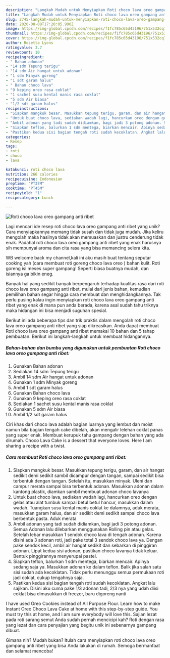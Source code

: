 ```yaml
---
description: "Langkah Mudah untuk Menyiapkan Roti choco lava oreo gampang anti ribet Anti Gagal"
title: "Langkah Mudah untuk Menyiapkan Roti choco lava oreo gampang anti ribet Anti Gagal"
slug: 2745-langkah-mudah-untuk-menyiapkan-roti-choco-lava-oreo-gampang-anti-ribet-anti-gagal
date: 2020-08-08T17:20:05.990Z
image: https://img-global.cpcdn.com/recipes/f1fc785c65d43196/751x532cq70/roti-choco-lava-oreo-gampang-anti-ribet-foto-resep-utama.jpg
thumbnail: https://img-global.cpcdn.com/recipes/f1fc785c65d43196/751x532cq70/roti-choco-lava-oreo-gampang-anti-ribet-foto-resep-utama.jpg
cover: https://img-global.cpcdn.com/recipes/f1fc785c65d43196/751x532cq70/roti-choco-lava-oreo-gampang-anti-ribet-foto-resep-utama.jpg
author: Rosetta Lyons
ratingvalue: 3.7
reviewcount: 10
recipeingredient:
- " Bahan adonan"
- "14 sdm Tepung terigu"
- "14 sdm Air hangat untuk adonan"
- "1 sdm Minyak goreng"
- "1 sdt garam halus"
- " Bahan choco lava"
- "9 keping oreo rasa coklat"
- "1 sachet susu kental manis rasa coklat"
- "5 sdm Air biasa"
- "1/2 sdt garam halus"
recipeinstructions:
- "Siapkan mangkuk besar. Masukkan tepung terigu, garam, dan air hangat sedikit demi sedikit sambil dicampur dengan tangan, sampai sedikit bisa terbentuk dengan tangan. Setelah itu, masukkan minyak. Uleni dan campur merata sampai bisa terbentuk adonan. Masukkan adonan dalam kantong plastik, diamkan sambil membuat adonan choco lavanya"
- "Untuk buat choco lava, sediakan wadah lagi, hancurkan oreo dengan gelas atau alat tumbuk sampai betul betul hancur, masukkan dalam wadah. Tuangkan susu kental manis coklat ke dalamnya, aduk merata, masukkan garam halus, dan air sedikit demi sedikit sampai choco lava berbentuk pasta. Aduk merata"
- "Ambil adonan yang tadi sudah didiamkan, bagi jadi 3 potong adonan. Semua Adonan lalu dilebarkan menggunakan Rolling pin atau gelas. Setelah lebar masukkan 1 sendok choco lava di tengah adonan. Karena disini ada 3 adonan roti, jadi pake total 3 sendok choco lava ya. Dengan pake sendok kecil, ambil air hangat sedikit dan sebarkan di pinggiran adonan. Lipat kedua sisi adonan, pastikan choco lavanya tidak keluar. Bentuk pinggirannya menyerupai pastel."
- "Siapkan teflon, balurkan 1 sdm mentega, biarkan mencair. Apinya sedang saja ya. Masukkan adonan ke dalam teflon. Balik jika salah satu sisi sudah ada kecoklatan. Tidak perlu menunggu semua permukaan roti jadi coklat, cukup tengahnya saja."
- "Pastikan kedua sisi bagian tengah roti sudah kecoklatan. Angkat lalu sajikan. Disini aku cuma pake 1/3 adonan tadi, 2/3 nya yang udah diisi coklat bisa dimasukkan di freezer, baru digoreng nanti"
categories:
- Resep
tags:
- roti
- choco
- lava

katakunci: roti choco lava 
nutrition: 266 calories
recipecuisine: Indonesian
preptime: "PT37M"
cooktime: "PT45M"
recipeyield: "1"
recipecategory: Lunch

---
```



![Roti choco lava oreo gampang anti ribet](https://img-global.cpcdn.com/recipes/f1fc785c65d43196/751x532cq70/roti-choco-lava-oreo-gampang-anti-ribet-foto-resep-utama.jpg)

Lagi mencari ide resep roti choco lava oreo gampang anti ribet yang unik? Cara menyiapkannya memang tidak susah dan tidak juga mudah. Jika keliru mengolah maka hasilnya tidak akan memuaskan dan justru cenderung tidak enak. Padahal roti choco lava oreo gampang anti ribet yang enak harusnya sih mempunyai aroma dan cita rasa yang bisa memancing selera kita.

WB welcome back my channel,kali ini aku masih buat tentang seputar cooking yah (cara membuat roti goreng choco lava oreo ) bahan kulit. Roti goreng isi meses super gampang! Seperti biasa buatnya mudah, dan isiannya ga bikin eneg.

Banyak hal yang sedikit banyak berpengaruh terhadap kualitas rasa dari roti choco lava oreo gampang anti ribet, mulai dari jenis bahan, kemudian pemilihan bahan segar hingga cara membuat dan menghidangkannya. Tak perlu pusing kalau ingin menyiapkan roti choco lava oreo gampang anti ribet yang enak di mana pun anda berada, karena asal sudah tahu triknya maka hidangan ini bisa menjadi suguhan spesial.


Berikut ini ada beberapa tips dan trik praktis dalam mengolah roti choco lava oreo gampang anti ribet yang siap dikreasikan. Anda dapat membuat Roti choco lava oreo gampang anti ribet memakai 10 bahan dan 5 tahap pembuatan. Berikut ini langkah-langkah untuk membuat hidangannya.

<!--inarticleads1-->

##### Bahan-bahan dan bumbu yang digunakan untuk pembuatan Roti choco lava oreo gampang anti ribet:

1. Gunakan  Bahan adonan
1. Sediakan 14 sdm Tepung terigu
1. Ambil 14 sdm Air hangat untuk adonan
1. Gunakan 1 sdm Minyak goreng
1. Ambil 1 sdt garam halus
1. Gunakan  Bahan choco lava
1. Gunakan 9 keping oreo rasa coklat
1. Sediakan 1 sachet susu kental manis rasa coklat
1. Gunakan 5 sdm Air biasa
1. Ambil 1/2 sdt garam halus


Ciri khas dari choco lava adalah bagian luarnya yang lembut dan moist namun bila bagian tengah cake dibelah, akan mengalir lelehan coklat panas yang super enak. Membuat kerupuk tahu gampang dengan bahan yang ada dirumah. Choco Lava Cake is a dessert that everyone loves. Here I am sharing a recipe with a twist. 

<!--inarticleads2-->

##### Cara membuat Roti choco lava oreo gampang anti ribet:

1. Siapkan mangkuk besar. Masukkan tepung terigu, garam, dan air hangat sedikit demi sedikit sambil dicampur dengan tangan, sampai sedikit bisa terbentuk dengan tangan. Setelah itu, masukkan minyak. Uleni dan campur merata sampai bisa terbentuk adonan. Masukkan adonan dalam kantong plastik, diamkan sambil membuat adonan choco lavanya
1. Untuk buat choco lava, sediakan wadah lagi, hancurkan oreo dengan gelas atau alat tumbuk sampai betul betul hancur, masukkan dalam wadah. Tuangkan susu kental manis coklat ke dalamnya, aduk merata, masukkan garam halus, dan air sedikit demi sedikit sampai choco lava berbentuk pasta. Aduk merata
1. Ambil adonan yang tadi sudah didiamkan, bagi jadi 3 potong adonan. Semua Adonan lalu dilebarkan menggunakan Rolling pin atau gelas. Setelah lebar masukkan 1 sendok choco lava di tengah adonan. Karena disini ada 3 adonan roti, jadi pake total 3 sendok choco lava ya. Dengan pake sendok kecil, ambil air hangat sedikit dan sebarkan di pinggiran adonan. Lipat kedua sisi adonan, pastikan choco lavanya tidak keluar. Bentuk pinggirannya menyerupai pastel.
1. Siapkan teflon, balurkan 1 sdm mentega, biarkan mencair. Apinya sedang saja ya. Masukkan adonan ke dalam teflon. Balik jika salah satu sisi sudah ada kecoklatan. Tidak perlu menunggu semua permukaan roti jadi coklat, cukup tengahnya saja.
1. Pastikan kedua sisi bagian tengah roti sudah kecoklatan. Angkat lalu sajikan. Disini aku cuma pake 1/3 adonan tadi, 2/3 nya yang udah diisi coklat bisa dimasukkan di freezer, baru digoreng nanti


I have used Oreo Cookies instead of All Purpose Flour. Learn how to make Instant Oreo Choco Lava Cake at home with this step-by-step guide. You must try this at home, and I am sure everybody will love this. Sajian lezat pada roti sarang semut Anda sudah pernah mencicipi kah? Roti dengan rasa yang lezat dan cara penyajian yang begitu unik ini sebenarnya gampang dibuat. 

Gimana nih? Mudah bukan? Itulah cara menyiapkan roti choco lava oreo gampang anti ribet yang bisa Anda lakukan di rumah. Semoga bermanfaat dan selamat mencoba!
